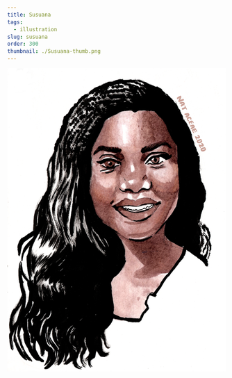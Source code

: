 ```yaml
---
title: Susuana
tags:
  - illustration
slug: susuana
order: 300
thumbnail: ./Susuana-thumb.png
---
```

![](susuana1.png)


